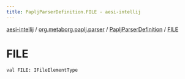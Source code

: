 ```yaml
---
title: PapljParserDefinition.FILE - aesi-intellij
---
```


[aesi-intellij](../../index.html) / [org.metaborg.paplj.parser](../index.html) / [PapljParserDefinition](index.html) / [FILE](.)

# FILE

`val FILE: IFileElementType`